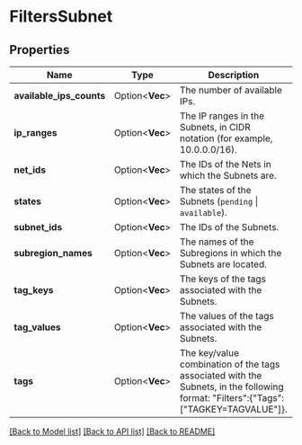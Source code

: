 # FiltersSubnet

## Properties

Name | Type | Description | Notes
------------ | ------------- | ------------- | -------------
**available_ips_counts** | Option<**Vec<i32>**> | The number of available IPs. | [optional]
**ip_ranges** | Option<**Vec<String>**> | The IP ranges in the Subnets, in CIDR notation (for example, 10.0.0.0/16). | [optional]
**net_ids** | Option<**Vec<String>**> | The IDs of the Nets in which the Subnets are. | [optional]
**states** | Option<**Vec<String>**> | The states of the Subnets (`pending` \\| `available`). | [optional]
**subnet_ids** | Option<**Vec<String>**> | The IDs of the Subnets. | [optional]
**subregion_names** | Option<**Vec<String>**> | The names of the Subregions in which the Subnets are located. | [optional]
**tag_keys** | Option<**Vec<String>**> | The keys of the tags associated with the Subnets. | [optional]
**tag_values** | Option<**Vec<String>**> | The values of the tags associated with the Subnets. | [optional]
**tags** | Option<**Vec<String>**> | The key/value combination of the tags associated with the Subnets, in the following format: &quot;Filters&quot;:{&quot;Tags&quot;:[&quot;TAGKEY=TAGVALUE&quot;]}. | [optional]

[[Back to Model list]](../README.md#documentation-for-models) [[Back to API list]](../README.md#documentation-for-api-endpoints) [[Back to README]](../README.md)


